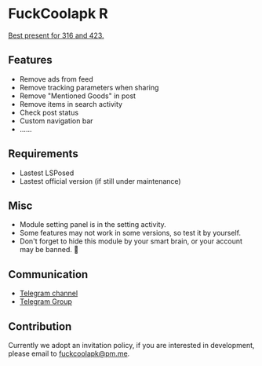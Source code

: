 # FuckCoolapk R

[Best present for 316 and 423.](https://github.com/ejiaogl/FuckCoolapk/wiki/Background-information)

## Features

- Remove ads from feed
- Remove tracking parameters when sharing
- Remove "Mentioned Goods" in post
- Remove items in search activity
- Check post status
- Custom navigation bar
- ......

## Requirements

- Lastest LSPosed
- Lastest official version (if still under maintenance)

## Misc

- Module setting panel is in the setting activity.
- Some features may not work in some versions, so test it by yourself.
- Don't forget to hide this module by your smart brain, or your account may be banned. 👀

## Communication

- [Telegram channel](https://t.me/fuck_coolapk)
- [Telegram Group](https://t.me/fuck_coolapk_chat)

## Contribution

Currently we adopt an invitation policy, if you are interested in development, please email to fuckcoolapk@pm.me.
